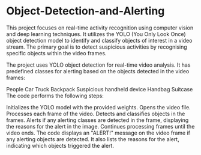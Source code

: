 # Object-Detection-and-Alerting

This project focuses on real-time activity recognition using computer vision and deep learning techniques. It utilizes the YOLO (You Only Look Once) object detection model to identify and classify objects of interest in a video stream. The primary goal is to detect suspicious activities by recognising specific objects within the video frames.

The project uses YOLO object detection for real-time video analysis. It has predefined classes for alerting based on the objects detected in the video frames:

People
Car
Truck
Backpack
Suspicious handheld device
Handbag
Suitcase
The code performs the following steps:

Initializes the YOLO model with the provided weights.
Opens the video file.
Processes each frame of the video.
Detects and classifies objects in the frames.
Alerts if any alerting classes are detected in the frame, displaying the reasons for the alert in the image.
Continues processing frames until the video ends.
The code displays an "ALERT!" message on the video frame if any alerting objects are detected. It also lists the reasons for the alert, indicating which objects triggered the alert.
